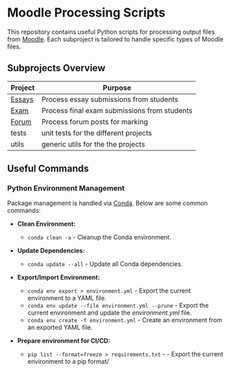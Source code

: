 
# Moodle Processing Scripts

This repository contains useful Python scripts for processing output files from [Moodle](https://moodle.org/). Each subproject is tailored to handle specific types of Moodle files.

## Subprojects Overview

| Project                      | Purpose                                      |
|------------------------------|----------------------------------------------|
| [Essays](./essays/readme.md) | Process essay submissions from students      |
| [Exam](./exam/readme.md)     | Process final exam submissions from students |
| [Forum](./forum/readme.md)   | Process forum posts for marking              |  
| tests                        | unit tests for the different projects        |
| utils                        | generic utils for the the projects           |

## Useful Commands

### Python Environment Management

Package management is handled via [Conda](https://docs.conda.io/projects/conda/en/latest/index.html). Below are some common commands:

- **Clean Environment:**
  - `conda clean -a` - Cleanup the Conda environment.

- **Update Dependencies:**
  - `conda update --all` - Update all Conda dependencies.

- **Export/Import Environment:**
  - `conda env export > environment.yml` - Export the current environment to a YAML file.
  - `conda env update --file environment.yml --prune` - Export the current environment and update the *environment.yml*  file.
  - `conda env create -f environment.yml` - Create an environment from an exported YAML file.

- **Prepare environment for CI/CD:**
  - `pip list --format=freeze > requirements.txt` - - Export the current environment to a pip format/
